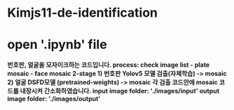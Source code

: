 # Kimjs11-de-identification

# open '.ipynb' file
<b/>
번호판, 얼굴을 모자이크하는 코드입니다.
process: check image list - plate mosaic - face mosaic <b/>
2-stage <b/>
1) 번호판 Yolov5 모델 검출(자체학습) -> mosaic <b/>
2) 얼굴 DSFD모델 (pretrained-weights) -> mosaic  <b/>
각 검출 코드안에 mosaic 코드를 내장시켜 간소화하였습니다. <b/>
input image folder: './images/input' <b/>
output image folder: './images/output' <b/>
